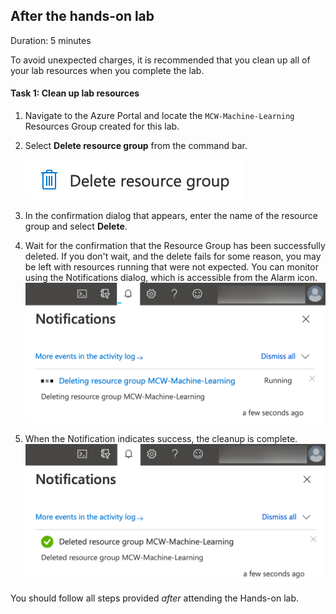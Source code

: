 ## After the hands-on lab

Duration: 5 minutes

To avoid unexpected charges, it is recommended that you clean up all of your lab resources when you complete the lab.

#### Task 1: Clean up lab resources

1. Navigate to the Azure Portal and locate the `MCW-Machine-Learning` Resources Group created for this lab.
2. Select **Delete resource group** from the command bar.

   ![](https://github.com/ceteongvanness/Cloud-Workshop-Machine-Learning/blob/main/Hands-on%20lab/images/T7-1.png)
3. In the confirmation dialog that appears, enter the name of the resource group and select **Delete**.
4. Wait for the confirmation that the Resource Group has been successfully deleted. If you don't wait, and the delete fails for some reason, you may be left with resources running that were not expected. You can monitor using the Notifications dialog, which is accessible from the Alarm icon.
   ![](https://github.com/ceteongvanness/Cloud-Workshop-Machine-Learning/blob/main/Hands-on%20lab/images/T7-2.png)
5. When the Notification indicates success, the cleanup is complete.
   ![](https://github.com/ceteongvanness/Cloud-Workshop-Machine-Learning/blob/main/Hands-on%20lab/images/T7-3.png)

You should follow all steps provided *after* attending the Hands-on lab.





